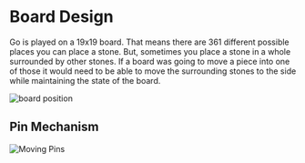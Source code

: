 
# Board Design


Go is played on a 19x19 board. That means there are 361 different possible places you can place a stone. But, sometimes you place a stone in a whole surrounded by other stones. If a board was going to move a piece into one of those it would need to be able to move the surrounding stones to the side while maintaining the state of the board. 

![board position](https://docs.google.com/drawings/d/1_1M-o0svgAh_4IqHX_HJmS3yj5bIYeInQkfLHPykSQ8/pub?w=400)

## Pin Mechanism
![Moving Pins](https://docs.google.com/drawings/d/14bEfK6NYotXaWkZ-BxQ3KW4m4vwG1d_WnZmKQ5pUg9k/pub?w=300)
